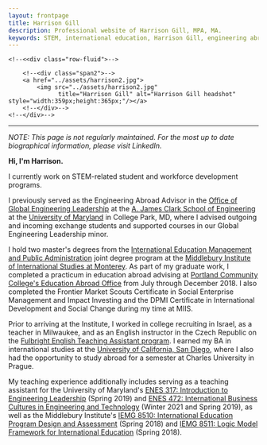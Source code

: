 ```yaml
---
layout: frontpage
title: Harrison Gill
description: Professional website of Harrison Gill, MPA, MA.
keywords: STEM, international education, Harrison Gill, engineering abroad, University of Maryland, Middlebury Institute, Czech Republic, Israel
---
```



<div class="container">

    <!--<<div class="row-fluid">-->

        <!--<div class="span2">-->
        <a href="../assets/harrison2.jpg">
            <img src="../assets/harrison2.jpg"
                  title="Harrison Gill" alt="Harrison Gill headshot" style="width:359px;height:365px;"/></a>
        <!--</div>-->
    <!--</div>-->
</div>

---
*NOTE: This page is not regularly maintained. For the most up to date biographical information, please visit LinkedIn.*

**Hi, I'm Harrison.**

I currently work on STEM-related student and workforce development programs.

I previously served as the Engineering Abroad Advisor in the [Office of Global Engineering Leadership](https://eng.umd.edu/global) at the [A. James Clark School of Engineering](https://eng.umd.edu) at the [University of Maryland](https://www.umd.edu) in College Park, MD, where I advised outgoing and incoming exchange students and supported courses in our Global Engineering Leadership minor.

I hold two master's degrees from the [International Education Management and Public Administration](https://www.miis.edu/academics/programs/education-management/joint-degree) joint degree program at the [Middlebury Institute of International Studies at Monterey](https://www.miis.edu). As part of my graduate work, I completed a practicum in education abroad advising at [Portland Community College's Education Abroad Office](https://www.pcc.edu/education-abroad/) from July through December 2018. I also completed the Frontier Market Scouts Certificate in Social Enterprise Management and Impact Investing and the DPMI Certificate in International Development and Social Change during my time at MIIS.

Prior to arriving at the Institute, I worked in college recruiting in Israel, as a teacher in Milwaukee, and as an English instructor in the Czech Republic on the [Fulbright English Teaching Assistant program](https://www.fulbright.cz/en/fulbright-scholarships/fulbright-english-teaching-assistants/). I earned my BA in international studies at the [University of California, San Diego](https://www.ucsd.edu), where I also had the opportunity to study abroad for a semester at Charles University in Prague.

My teaching experience additionally includes serving as a teaching assistant for the University of Maryland's [ENES 317: Introduction to Engineering Leadership](https://eng.umd.edu/global/leadership-courses/enes317) (Spring 2019) and [ENES 472: International Business Cultures in Engineering and Technology](https://eng.umd.edu/global/leadership-courses/enes472) (Winter 2021 and Spring 2019), as well as the Middlebury Institute's [IEMG 8510: International Education Program Design and Assessment](https://courses.middlebury.edu/hub/miis/201828/iemg/8510b) (Spring 2018) and [IEMG 8511: Logic Model Framework for International Education](https://courses.middlebury.edu/hub/miis/201828/iemg/8511b) (Spring 2018).
